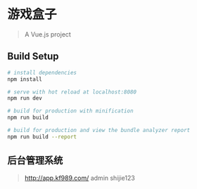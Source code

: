# 游戏盒子

> A Vue.js project

## Build Setup

``` bash
# install dependencies
npm install

# serve with hot reload at localhost:8080
npm run dev

# build for production with minification
npm run build

# build for production and view the bundle analyzer report
npm run build --report
```
## 后台管理系统
>http://app.kf989.com/
>admin shijie123